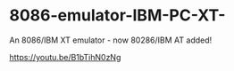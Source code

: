 # 8086-emulator-IBM-PC-XT-
An 8086/IBM XT emulator - now 80286/IBM AT added!

https://youtu.be/B1bTihN0zNg
